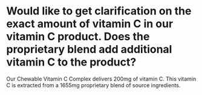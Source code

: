 # Would like to get clarification on the exact amount of vitamin C in our vitamin C product. Does the proprietary blend add additional vitamin C to the product?

Our Chewable Vitamin C Complex delivers 200mg of vitamin C. This vitamin C is extracted from a 1655mg proprietary blend of source ingredients.